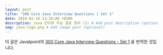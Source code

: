 ```yaml
---
layout: post
title: "300 Core Java Interview Questions | Set 1"
date: 2019-02-10 13:10:00 +0300
description: Java 인터뷰 주요 질문 정리 (1) # Add post description (optional)
img: java-logo.png # Add image post (optional)
---
```


이 글은 Javatpoint의 [300 Core Java Interview Questions - Set 1](https://www.javatpoint.com/corejava-interview-questions) 을 번역한 것입니다.